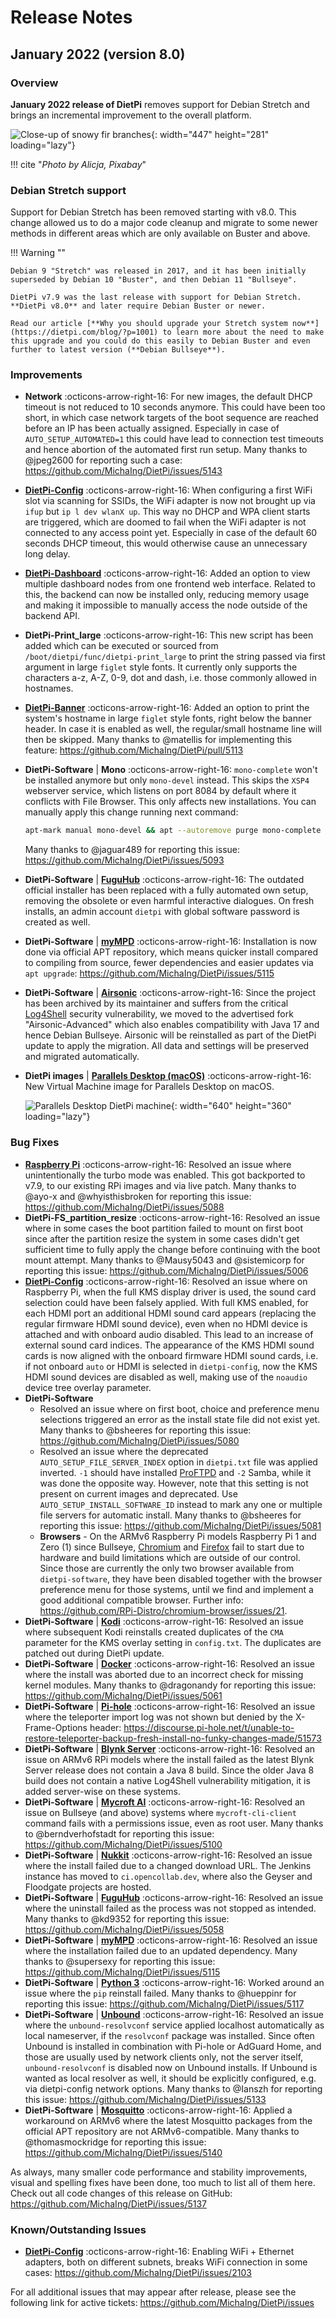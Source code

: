 # Release Notes

## January 2022 (version 8.0)

### Overview

**January 2022 release of DietPi** removes support for Debian Stretch and brings an incremental improvement to the overall platform.

![Close-up of snowy fir branches](../assets/images/dietpi-version-80.jpg){: width="447" height="281" loading="lazy"}

!!! cite "_Photo by Alicja, Pixabay_"

### Debian Stretch support

Support for Debian Stretch has been removed starting with v8.0. This change allowed us to do a major code cleanup and migrate to some newer methods in different areas which are only available on Buster and above.

!!! Warning ""

    Debian 9 "Stretch" was released in 2017, and it has been initially superseded by Debian 10 "Buster", and then Debian 11 "Bullseye".

    DietPi v7.9 was the last release with support for Debian Stretch. **DietPi v8.0** and later require Debian Buster or newer.

    Read our article [**Why you should upgrade your Stretch system now**](https://dietpi.com/blog/?p=1001) to learn more about the need to make this upgrade and you could do this easily to Debian Buster and even further to latest version (**Debian Bullseye**).

### Improvements

- **Network** :octicons-arrow-right-16: For new images, the default DHCP timeout is not reduced to 10 seconds anymore. This could have been too short, in which case network targets of the boot sequence are reached before an IP has been actually assigned. Especially in case of `AUTO_SETUP_AUTOMATED=1` this could have lead to connection test timeouts and hence abortion of the automated first run setup. Many thanks to @jpeg2600 for reporting such a case: <https://github.com/MichaIng/DietPi/issues/5143>
- [**DietPi-Config**](../../dietpi_tools/#dietpi-configuration) :octicons-arrow-right-16: When configuring a first WiFi slot via scanning for SSIDs, the WiFi adapter is now not brought up via `ifup` but `ip l dev wlanX up`. This way no DHCP and WPA client starts are triggered, which are doomed to fail when the WiFi adapter is not connected to any access point yet. Especially in case of the default 60 seconds DHCP timeout, this would otherwise cause an unnecessary long delay.
- [**DietPi-Dashboard**](../../software/system_stats/#dietpi-dashboard) :octicons-arrow-right-16: Added an option to view multiple dashboard nodes from one frontend web interface. Related to this, the backend can now be installed only, reducing memory usage and making it impossible to manually access the node outside of the backend API.
- **DietPi-Print_large** :octicons-arrow-right-16: This new script has been added which can be executed or sourced from `/boot/dietpi/func/dietpi-print_large` to print the string passed via first argument in large `figlet` style fonts. It currently only supports the characters a-z, A-Z, 0-9, dot and dash, i.e. those commonly allowed in hostnames.
- [**DietPi-Banner**](../../dietpi_tools/#dietpi-banner) :octicons-arrow-right-16: Added an option to print the system's hostname in large `figlet` style fonts, right below the banner header. In case it is enabled as well, the regular/small hostname line will then be skipped. Many thanks to @matellis for implementing this feature: <https://github.com/MichaIng/DietPi/pull/5113>
- **DietPi-Software** | **Mono** :octicons-arrow-right-16:  `mono-complete` won't be installed anymore but only `mono-devel` instead. This skips the `XSP4` webserver service, which listens on port 8084 by default where it conflicts with File Browser. This only affects new installations. You can manually apply this change running next command:

    ```sh
    apt-mark manual mono-devel && apt --autoremove purge mono-complete
    ```

    Many thanks to @jaguar489 for reporting this issue: <https://github.com/MichaIng/DietPi/issues/5093>

- **DietPi-Software** | [**FuguHub**](../../software/cloud/#fuguhub) :octicons-arrow-right-16:  The outdated official installer has been replaced with a fully automated own setup, removing the obsolete or even harmful interactive dialogues. On fresh installs, an admin account `dietpi` with global software password is created as well.
- **DietPi-Software** | [**myMPD**](../../software/media/#mympd) :octicons-arrow-right-16: Installation is now done via official APT repository, which means quicker install compared to compiling from source, fewer dependencies and easier updates via `apt upgrade`: <https://github.com/MichaIng/DietPi/issues/5115>
- **DietPi-Software** | [**Airsonic**](../../software/media/#airsonic) :octicons-arrow-right-16: Since the project has been archived by its maintainer and suffers from the critical [Log4Shell](https://dietpi.com/blog/?p=1172) security vulnerability, we moved to the advertised fork "Airsonic-Advanced" which also enables compatibility with Java 17 and hence Debian Bullseye. Airsonic will be reinstalled as part of the DietPi update to apply the migration. All data and settings will be preserved and migrated automatically.
- **DietPi images** | [**Parallels Desktop (macOS)**](../../hardware/#parallels-desktop) :octicons-arrow-right-16: New Virtual Machine image for Parallels Desktop on macOS.

    ![Parallels Desktop DietPi machine](../assets/images/Parallels1.jpg){: width="640" height="360" loading="lazy"}

### Bug Fixes

- [**Raspberry Pi**](../../hardware/#raspberry-pi) :octicons-arrow-right-16: Resolved an issue where unintentionally the turbo mode was enabled. This got backported to v7.9, to our existing RPi images and via live patch. Many thanks to @ayo-x and @whyisthisbroken for reporting this issue: <https://github.com/MichaIng/DietPi/issues/5088>
- **DietPi-FS_partition_resize** :octicons-arrow-right-16: Resolved an issue where in some cases the boot partition failed to mount on first boot since after the partition resize the system in some cases didn't get sufficient time to fully apply the change before continuing with the boot mount attempt. Many thanks to @Mausy5043 and @sistemicorp for reporting this issue: <https://github.com/MichaIng/DietPi/issues/5006>
- [**DietPi-Config**](../../dietpi_tools/#dietpi-configuration) :octicons-arrow-right-16: Resolved an issue where on Raspberry Pi, when the full KMS display driver is used, the sound card selection could have been falsely applied. With full KMS enabled, for each HDMI port an additional HDMI sound card appears (replacing the regular firmware HDMI sound device), even when no HDMI device is attached and with onboard audio disabled. This lead to an increase of external sound card indices. The appearance of the KMS HDMI sound cards is now aligned with the onboard firmware HDMI sound cards, i.e. if not onboard `auto` or HDMI is selected in `dietpi-config`, now the KMS HDMI sound devices are disabled as well, making use of the `noaudio` device tree overlay parameter.
- **DietPi-Software**
    - Resolved an issue where on first boot, choice and preference menu selections triggered an error as the install state file did not exist yet. Many thanks to @bsheeres for reporting this issue: <https://github.com/MichaIng/DietPi/issues/5080>
    - Resolved an issue where the deprecated `AUTO_SETUP_FILE_SERVER_INDEX` option in `dietpi.txt` file was applied inverted. `-1` should have installed [ProFTPD](../../software/file_servers/#proftpd) and `-2` Samba, while it was done the opposite way. However, note that this setting is not present on current images and deprecated. Use `AUTO_SETUP_INSTALL_SOFTWARE_ID` instead to mark any one or multiple file servers for automatic install. Many thanks to @bsheeres for reporting this issue: <https://github.com/MichaIng/DietPi/issues/5081>
    - **Browsers** - On the ARMv6 Raspberry Pi models Raspberry Pi 1 and Zero (1) since Bullseye, [Chromium](../../software/desktop/#chromium) and [Firefox](../../software/desktop/#firefox) fail to start due to hardware and build limitations which are outside of our control. Since those are currently the only two browser available from `dietpi-software`, they have been disabled together with the browser preference menu for those systems, until we find and implement a good additional compatible browser. Further info: <https://github.com/RPi-Distro/chromium-browser/issues/21>.
- **DietPi-Software** | [**Kodi**](../../software/media/#kodi) :octicons-arrow-right-16: Resolved an issue where subsequent Kodi reinstalls created duplicates of the `CMA` parameter for the KMS overlay setting in `config.txt`. The duplicates are patched out during DietPi update.
- **DietPi-Software** | [**Docker**](../../software/programming/#docker) :octicons-arrow-right-16: Resolved an issue where the install was aborted due to an incorrect check for missing kernel modules. Many thanks to @dragonandy for reporting this issue: <https://github.com/MichaIng/DietPi/issues/5061>
- **DietPi-Software** | [**Pi-hole**](../../software/dns_servers/#pi-hole) :octicons-arrow-right-16: Resolved an issue where the teleporter import log was not shown but denied by the X-Frame-Options header: <https://discourse.pi-hole.net/t/unable-to-restore-teleporter-backup-fresh-install-no-funky-changes-made/51573>
- **DietPi-Software** | [**Blynk Server**](../../software/hardware_projects/#blynk-server) :octicons-arrow-right-16: Resolved an issue on ARMv6 RPi models where the install failed as the latest Blynk Server release does not contain a Java 8 build. Since the older Java 8 build does not contain a native Log4Shell vulnerability mitigation, it is added server-wise on these systems.
- **DietPi-Software** | [**Mycroft AI**](../../software/hardware_projects/#mycroft-ai) :octicons-arrow-right-16: Resolved an issue on Bullseye (and above) systems where `mycroft-cli-client` command fails with a permissions issue, even as root user. Many thanks to @berndverhofstadt for reporting this issue: <https://github.com/MichaIng/DietPi/issues/5100>
- **DietPi-Software** | [**Nukkit**](../../software/gaming/#nukkit) :octicons-arrow-right-16: Resolved an issue where the install failed due to a changed download URL. The Jenkins instance has moved to `ci.opencollab.dev`, where also the Geyser and Floodgate projects are hosted.
- **DietPi-Software** | [**FuguHub**](../../software/cloud/#fuguhub) :octicons-arrow-right-16: Resolved an issue where the uninstall failed as the process was not stopped as intended. Many thanks to @kd9352 for reporting this issue: <https://github.com/MichaIng/DietPi/issues/5058>
- **DietPi-Software** | [**myMPD**](../../software/media/#mympd) :octicons-arrow-right-16: Resolved an issue where the installation failed due to an updated dependency. Many thanks to @supersexy for reporting this issue: <https://github.com/MichaIng/DietPi/issues/5115>
- **DietPi-Software** | [**Python 3**](../../software/programming/#python-3) :octicons-arrow-right-16: Worked around an issue where the `pip` reinstall failed. Many thanks to @hueppinr for reporting this issue: <https://github.com/MichaIng/DietPi/issues/5117>
- **DietPi-Software** | [**Unbound**](../../software/dns_servers/#unbound) :octicons-arrow-right-16: Resolved an issue where the `unbound-resolvconf` service applied localhost automatically as local nameserver, if the `resolvconf` package was installed. Since often Unbound is installed in combination with Pi-hole or AdGuard Home, and those are usually used by network clients only, not the server itself, `unbound-resolvconf` is disabled now on Unbound installs. If Unbound is wanted as local resolver as well, it should be explicitly configured, e.g. via dietpi-config network options. Many thanks to @Ianszh for reporting this issue: <https://github.com/MichaIng/DietPi/issues/5133>
- **DietPi-Software** | [**Mosquitto**](../../software/hardware_projects/#mosquitto) :octicons-arrow-right-16: Applied a workaround on ARMv6 where the latest Mosquitto packages from the official APT repository are not ARMv6-compatible. Many thanks to @thomasmockridge for reporting this issue: <https://github.com/MichaIng/DietPi/issues/5140>

As always, many smaller code performance and stability improvements, visual and spelling fixes have been done, too much to list all of them here. Check out all code changes of this release on GitHub: <https://github.com/MichaIng/DietPi/issues/5137>

### Known/Outstanding Issues

- [**DietPi-Config**](../../dietpi_tools/#dietpi-configuration) :octicons-arrow-right-16: Enabling WiFi + Ethernet adapters, both on different subnets, breaks WiFi connection in some cases: <https://github.com/MichaIng/DietPi/issues/2103>

For all additional issues that may appear after release, please see the following link for active tickets: <https://github.com/MichaIng/DietPi/issues>
